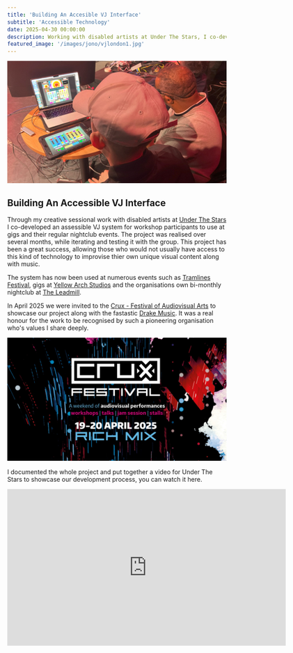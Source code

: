 ```yaml
---
title: 'Building An Accesible VJ Interface'
subtitle: 'Accessible Technology'
date: 2025-04-30 00:00:00
description: Working with disabled artists at Under The Stars, I co-developed an accessible VJ system for use at thier nightclub and gigs
featured_image: '/images/jono/vjlondon1.jpg'
---
```

![](/images/jono/vjlondon1.jpg)

## Building An Accessible VJ Interface

Through my creative sessional work with disabled artists at [Under The Stars](https://underthestars.org.uk/) I co-developed an assessible VJ system for workshop participants to use at gigs and their regular nightclub events. The project was realised over several months, while iterating and testing it with the group. This project has been a great success, allowing those who would not usually have access to this kind of technology to improvise thier own unique visual content along with music.

The system has now been used at numerous events such as [Tramlines Festival](https://tramlines.org.uk), gigs at [Yellow Arch Studios](https://yellowarch.com) and the organisations own bi-monthly nightclub at [The Leadmill](https://leadmill.co.uk). 

In April 2025 we were invited to the [Crux - Festival of Audiovisual Arts](https://festival.crux-events.org) to showcase our project along with the fastastic [Drake Music](https://drakemusic.org). It was a real honour for the work to be recognised by such a pioneering organisation who's values I share deeply.

![](/images/jono/cruxfestmain.jpg)

I documented the whole project and put together a video for Under The Stars to showcase our development process, you can watch it here.

<iframe src="https://www.youtube.com/embed/vibqQOKL_s4?si=s8Kqz92cM_qF_7Qm" width="640" height="360" frameborder="0" allowfullscreen></iframe>










